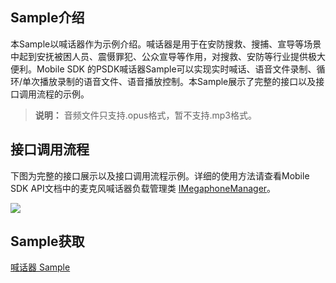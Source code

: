 ## Sample介绍

本Sample以喊话器作为示例介绍。喊话器是用于在安防搜救、搜捕、宣导等场景中起到安抚被困人员、震慑罪犯、公众宣导等作用，对搜救、安防等行业提供极大便利。Mobile SDK 的PSDK喊话器Sample可以实现实时喊话、语音文件录制、循环/单次播放录制的语音文件、语音播放控制。本Sample展示了完整的接口以及接口调用流程的示例。

> **说明：** 音频文件只支持.opus格式，暂不支持.mp3格式。

## 接口调用流程

下图为完整的接口展示以及接口调用流程示例。详细的使用方法请查看Mobile SDK API文档中的麦克风喊话器负载管理类 [IMegaphoneManager](https://developer.dji.com/cn/api-reference-v5/android-api/Components/IMegaphoneManager/IMegaphoneManager.html)。 

![](https://terra-1-g.djicdn.com/71a7d383e71a4fb8887a310eb746b47f/msdk/Documentation/v5.4/megaphone-apis.png)





## Sample获取

[喊话器 Sample](https://github.com/dji-sdk/Mobile-SDK-Android-V5/blob/dev-sdk-main/SampleCode-V5/android-sdk-v5-sample/module-aircraft/src/main/java/dji/sampleV5/moduleaircraft/pages/MegaphoneFragment.kt)

